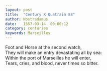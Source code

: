 ```yaml
---
layout: post
title:  "Century X Quatrain 88"
author: Nostradamus
date:   1557-03-14  00:00:12
category: centuries
keywords: Marseilles
---
```

Foot and Horse at the second watch,  
They will make an entry devastating all by sea:  
Within the port of Marseilles he will enter,  
Tears, cries, and blood, never times so bitter.

